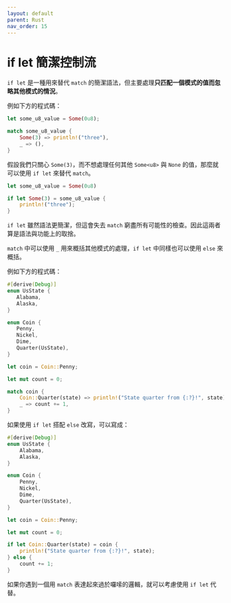 ```yaml
---
layout: default
parent: Rust
nav_order: 15
---
```


# if let 簡潔控制流

`if let` 是一種用來替代 `match` 的簡潔語法，但主要處理**只匹配一個模式的值而忽略其他模式的情況**。

例如下方的程式碼：

```rust
let some_u8_value = Some(0u8);

match some_u8_value {
    Some(3) => println!("three"),
    _ => (),
}
```

假設我們只關心 `Some(3)`，而不想處理任何其他 `Some<u8>` 與 `None` 的值，那麼就可以使用 `if let` 來替代 `match`。

```rust
let some_u8_value = Some(0u8)

if let Some(3) = some_u8_value {
    println!("three");
}
```

`if let` 雖然語法更簡潔，但這會失去 `match` 窮盡所有可能性的檢查。因此這兩者算是語法與功能上的取捨。

`match` 中可以使用 `_` 用來概括其他模式的處理，`if let` 中同樣也可以使用 `else` 來概括。

例如下方的程式碼：

```rust
#[derive(Debug)]
enum UsState {
   Alabama,
   Alaska,
}

enum Coin {
   Penny,
   Nickel,
   Dime,
   Quarter(UsState),
}

let coin = Coin::Penny;

let mut count = 0;

match coin {
    Coin::Quarter(state) => println!("State quarter from {:?}!", state),
    _ => count += 1,
}
```

如果使用 `if let` 搭配 `else` 改寫，可以寫成：

```rust
#[derive(Debug)]
enum UsState {
    Alabama,
    Alaska,
}

enum Coin {
    Penny,
    Nickel,
    Dime,
    Quarter(UsState),
}

let coin = Coin::Penny;

let mut count = 0;

if let Coin::Quarter(state) = coin {
    println!("State quarter from {:?}!", state);
} else {
    count += 1;
}
```

如果你遇到一個用 `match` 表達起來過於囉嗦的邏輯，就可以考慮使用 `if let` 代替。
